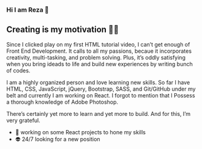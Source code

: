 ### Hi I am Reza 👋

## Creating is my motivation 💪🏼

Since I clicked play on my first HTML tutorial video, I can’t get enough of Front End Development. It calls to all my passions, becaue it incorporates creativity, multi-tasking, and problem solving. Plus, it’s oddly satisfying when you bring ideads to life and build new experiences by writing bunch of codes.  

I am a highly organized person and love learning new skills. So far I have HTML, CSS, JavaScript, jQuery, Bootstrap, SASS, and Git/GitHub under my belt and currently I am working on React. I forgot to mention that I Possess a thorough knowledge of Adobe Photoshop.  

There’s certainly yet more to learn and yet more to build. And for this, I’m very grateful.

- 🔭 working on some React projects to hone my skills
- 👽 24/7 looking for a new position


